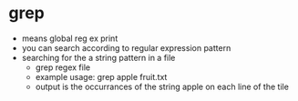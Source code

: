 # grep

  * means global reg ex print
  * you can search according to regular expression pattern
  * searching for the a string pattern in a file
    * grep regex file
    * example usage: grep apple fruit.txt
    * output is the occurrances of the string apple on each line of the tile
	
